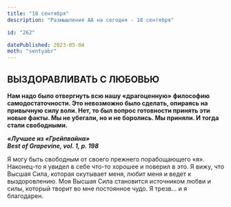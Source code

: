 ```yaml
---
title: "18 сентября"
description: "Размышления АА на сегодня - 18 сентября"

id: "262"

datePublished: 2023-05-04
moth: "sentyabr"
---
```


## ВЫЗДОРАВЛИВАТЬ С ЛЮБОВЬЮ

**Нам надо было отвергнуть всю нашу «драгоценную» философию самодостаточности.
Это невозможно было сделать, опираясь на привычную силу воли. Нет, то был
вопрос готовности принять эти новые факты. Мы не убегали, но и не боролись. Мы
приняли. И тогда стали свободными.**

**_«Лучшее из «Грейпвайна»  
Best of Grapevine, vol. 1, p. 198_**

Я могу быть свободным от своего прежнего порабощающего «я». Наконец-то я
увидел в себе что-то хорошее и поверил в это. Я вижу, что Высшая Сила, которая
окутывает меня, любит меня и ведет к выздоровлению. Моя Высшая Сила становится
источником любви и силы, который творит во мне постоянное чудо. Я трезв… и я
благодарен.

